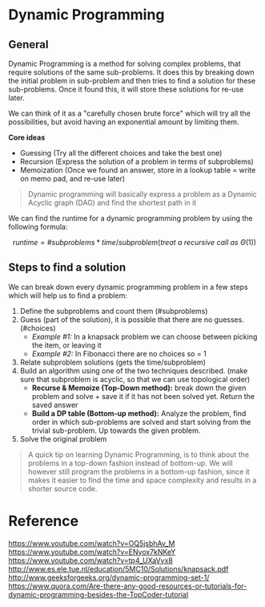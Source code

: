 # Dynamic Programming
## General
Dynamic Programming is a method for solving complex problems, that require solutions of the same sub-problems. It does this by breaking down the initial problem in sub-problem and then tries to find a solution for these sub-problems. Once it found this, it will store these solutions for re-use later.

We can think of it as a "carefully chosen brute force" which will try all the possibilities, but avoid having an exponential amount by limiting them.

**Core ideas**
* Guessing (Try all the different choices and take the best one)
* Recursion (Express the solution of a problem in terms of subproblems)
* Memoization (Once we found an answer, store in a lookup table = write on memo pad, and re-use later)

> Dynamic programming will basically express a problem as a Dynamic Acyclic graph (DAG) and find the shortest path in it

We can find the runtime for a dynamic programming problem by using the following formula:

$$runtime = \#subproblems * time/subproblem (treat~a~recursive~call~as~Θ(1))$$

## Steps to find a solution
We can break down every dynamic programming problem in a few steps which will help us to find a problem:
1. Define the subproblems and count them (#subproblems)
2. Guess (part of the solution), it is possible that there are no guesses. (#choices)
    * *Example #1:* In a knapsack problem we can choose between picking the item, or leaving it
    * *Example #2:* In Fibonacci there are no choices so = 1
3. Relate subproblem solutions (gets the time/subproblem)
4. Build an algorithm using one of the two techniques described. (make sure that subproblem is acyclic, so that we can use topological order)
    * **Recurse & Memoize (Top-Down method):** break down the given problem and solve + save it if it has not been solved yet. Return the saved answer
    * **Build a DP table (Bottom-up method):** Analyze the problem, find order in which sub-problems are solved and start solving from the trivial sub-problem. Up towards the given problem.
5. Solve the original problem

> A quick tip on learning Dynamic Programming, is to think about the problems in a top-down fashion instead of bottom-up. We will however still program the problems in a bottom-up fashion, since it makes it easier to find the time and space complexity and results in a shorter source code.


# Reference
https://www.youtube.com/watch?v=OQ5jsbhAv_M<br />
https://www.youtube.com/watch?v=ENyox7kNKeY<br />
https://www.youtube.com/watch?v=tp4_UXaVyx8<br />
http://www.es.ele.tue.nl/education/5MC10/Solutions/knapsack.pdf<br />
http://www.geeksforgeeks.org/dynamic-programming-set-1/<br />
https://www.quora.com/Are-there-any-good-resources-or-tutorials-for-dynamic-programming-besides-the-TopCoder-tutorial